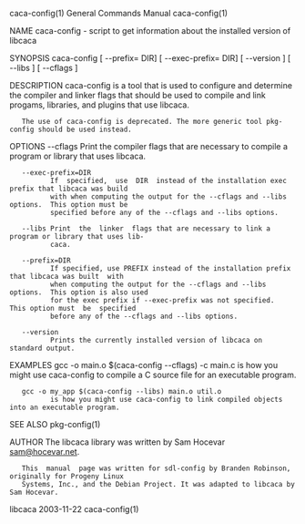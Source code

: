 caca-config(1)                          General Commands Manual                         caca-config(1)

NAME
       caca-config - script to get information about the installed version of libcaca

SYNOPSIS
       caca-config [ --prefix= DIR] [ --exec-prefix= DIR] [ --version ] [ --libs ] [ --cflags ]

DESCRIPTION
       caca-config  is  a  tool  that is used to configure and determine the compiler and linker flags
       that should be used to compile and link progams, libraries, and plugins that use libcaca.

       The use of caca-config is deprecated. The more generic tool pkg-config should be used instead.

OPTIONS
       --cflags
              Print the compiler flags that are necessary to compile a program or  library  that  uses
              libcaca.

       --exec-prefix=DIR
              If  specified,  use  DIR  instead of the installation exec prefix that libcaca was build
              with when computing the output for the --cflags and --libs options.  This option must be
              specified before any of the --cflags and --libs options.

       --libs Print  the  linker  flags that are necessary to link a program or library that uses lib‐
              caca.

       --prefix=DIR
              If specified, use PREFIX instead of the installation prefix that libcaca was built  with
              when computing the output for the --cflags and --libs options.  This option is also used
              for the exec prefix if --exec-prefix was not specified.  This option must  be  specified
              before any of the --cflags and --libs options.

       --version
              Prints the currently installed version of libcaca on standard output.

EXAMPLES
       gcc -o main.o $(caca-config --cflags) -c main.c
              is how you might use caca-config to compile a C source file for an executable program.

       gcc -o my_app $(caca-config --libs) main.o util.o
              is how you might use caca-config to link compiled objects into an executable program.

SEE ALSO
       pkg-config(1)

AUTHOR
       The libcaca library was written by Sam Hocevar <sam@hocevar.net>.

       This  manual  page was written for sdl-config by Branden Robinson, originally for Progeny Linux
       Systems, Inc., and the Debian Project. It was adapted to libcaca by Sam Hocevar.

libcaca                                       2003-11-22                                caca-config(1)
